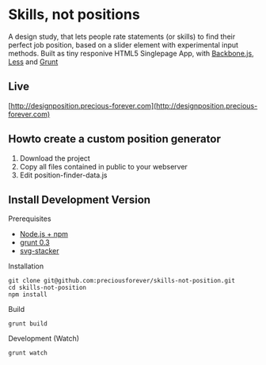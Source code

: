 Skills, not positions
===========

A design study, that lets people rate statements (or skills) to find their
perfect job position, based on a slider element with experimental input methods.
Built as tiny responive HTML5 Singlepage App, with [Backbone.js](http://backbonejs.org/),
[Less](http://lesscss.org) and [Grunt](http://http://gruntjs.com/)

Live
-----------
[http://designposition.precious-forever.com](http://designposition.precious-forever.com)

Howto create a custom position generator
-----------
1. Download the project
2. Copy all files contained in public to your webserver
3. Edit position-finder-data.js


Install Development Version
-----------

Prerequisites
- [Node.js + npm](http://http://nodejs.org/)
- [grunt 0.3](http://http://gruntjs.com/)
- [svg-stacker](https://github.com/preciousforever/SVG-Stacker)

Installation
```
git clone git@github.com:preciousforever/skills-not-position.git
cd skills-not-position
npm install
```

Build
```
grunt build
```

Development (Watch)
```
grunt watch
```